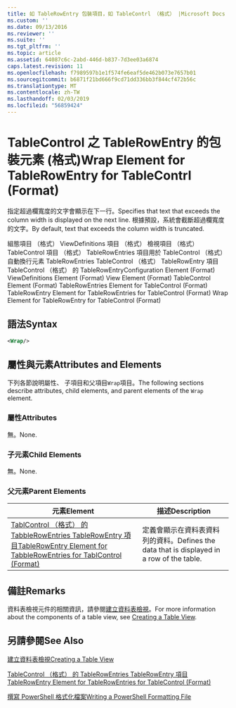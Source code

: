 ```yaml
---
title: 如 TableRowEntry 包裝項目，如 TableContrl （格式） |Microsoft Docs
ms.custom: ''
ms.date: 09/13/2016
ms.reviewer: ''
ms.suite: ''
ms.tgt_pltfrm: ''
ms.topic: article
ms.assetid: 64087c6c-2abd-446d-b837-7d3ee03a6874
caps.latest.revision: 11
ms.openlocfilehash: f7989597b1e1f574fe6eaf5de462b073e7657b01
ms.sourcegitcommit: b6871f21bd666f9cd71dd336bb3f844cf472b56c
ms.translationtype: MT
ms.contentlocale: zh-TW
ms.lasthandoff: 02/03/2019
ms.locfileid: "56859424"
---
```

# <a name="wrap-element-for-tablerowentry-for-tablecontrl--format"></a><span data-ttu-id="6955c-102">TableControl 之 TableRowEntry 的包裝元素 (格式)</span><span class="sxs-lookup"><span data-stu-id="6955c-102">Wrap Element for TableRowEntry for TableContrl  (Format)</span></span>

<span data-ttu-id="6955c-103">指定超過欄寬度的文字會顯示在下一行。</span><span class="sxs-lookup"><span data-stu-id="6955c-103">Specifies that text that exceeds the column width is displayed on the next line.</span></span> <span data-ttu-id="6955c-104">根據預設，系統會截斷超過欄寬度的文字。</span><span class="sxs-lookup"><span data-stu-id="6955c-104">By default, text that exceeds the column width is truncated.</span></span>

<span data-ttu-id="6955c-105">組態項目 （格式） ViewDefinitions 項目 （格式） 檢視項目 （格式） TableControl 項目 （格式） TableRowEntries 項目用於 TableControl （格式） 自動換行元素 TableRowEntries TableControl （格式） TableRowEntry 項目TableControl （格式） 的 TableRowEntry</span><span class="sxs-lookup"><span data-stu-id="6955c-105">Configuration Element (Format) ViewDefinitions Element (Format) View Element (Format) TableControl Element (Format) TableRowEntries Element for TableControl (Format) TableRowEntry Element for TableRowEntries for TableControl (Format) Wrap Element for TableRowEntry for TableControl (Format)</span></span>

## <a name="syntax"></a><span data-ttu-id="6955c-106">語法</span><span class="sxs-lookup"><span data-stu-id="6955c-106">Syntax</span></span>

```xml
<Wrap/>
```

## <a name="attributes-and-elements"></a><span data-ttu-id="6955c-107">屬性與元素</span><span class="sxs-lookup"><span data-stu-id="6955c-107">Attributes and Elements</span></span>

<span data-ttu-id="6955c-108">下列各節說明屬性、 子項目和父項目`Wrap`項目。</span><span class="sxs-lookup"><span data-stu-id="6955c-108">The following sections describe attributes, child elements, and parent elements of the `Wrap` element.</span></span>

### <a name="attributes"></a><span data-ttu-id="6955c-109">屬性</span><span class="sxs-lookup"><span data-stu-id="6955c-109">Attributes</span></span>

<span data-ttu-id="6955c-110">無。</span><span class="sxs-lookup"><span data-stu-id="6955c-110">None.</span></span>

### <a name="child-elements"></a><span data-ttu-id="6955c-111">子元素</span><span class="sxs-lookup"><span data-stu-id="6955c-111">Child Elements</span></span>

<span data-ttu-id="6955c-112">無。</span><span class="sxs-lookup"><span data-stu-id="6955c-112">None.</span></span>

### <a name="parent-elements"></a><span data-ttu-id="6955c-113">父元素</span><span class="sxs-lookup"><span data-stu-id="6955c-113">Parent Elements</span></span>

|<span data-ttu-id="6955c-114">元素</span><span class="sxs-lookup"><span data-stu-id="6955c-114">Element</span></span>|<span data-ttu-id="6955c-115">描述</span><span class="sxs-lookup"><span data-stu-id="6955c-115">Description</span></span>|
|-------------|-----------------|
|[<span data-ttu-id="6955c-116">TablControl （格式） 的 TabbleRowEntries TableRowEntry 項目</span><span class="sxs-lookup"><span data-stu-id="6955c-116">TableRowEntry Element for TabbleRowEntries for TablControl (Format)</span></span>](./tablerowentry-element-for-tablerowentroes-for-tablecontrol-format.md)|<span data-ttu-id="6955c-117">定義會顯示在資料表資料列的資料。</span><span class="sxs-lookup"><span data-stu-id="6955c-117">Defines the data that is displayed in a row of the table.</span></span>|

## <a name="remarks"></a><span data-ttu-id="6955c-118">備註</span><span class="sxs-lookup"><span data-stu-id="6955c-118">Remarks</span></span>

<span data-ttu-id="6955c-119">資料表檢視元件的相關資訊，請參閱[建立資料表檢視](./creating-a-table-view.md)。</span><span class="sxs-lookup"><span data-stu-id="6955c-119">For more information about the components of a table view, see [Creating a Table View](./creating-a-table-view.md).</span></span>

## <a name="see-also"></a><span data-ttu-id="6955c-120">另請參閱</span><span class="sxs-lookup"><span data-stu-id="6955c-120">See Also</span></span>

[<span data-ttu-id="6955c-121">建立資料表檢視</span><span class="sxs-lookup"><span data-stu-id="6955c-121">Creating a Table View</span></span>](./creating-a-table-view.md)

[<span data-ttu-id="6955c-122">TableControl （格式） 的 TableRowEntries TableRowEntry 項目</span><span class="sxs-lookup"><span data-stu-id="6955c-122">TableRowEntry Element for TableRowEntries for TableControl (Format)</span></span>](./tablerowentry-element-for-tablerowentroes-for-tablecontrol-format.md)

[<span data-ttu-id="6955c-123">撰寫 PowerShell 格式化檔案</span><span class="sxs-lookup"><span data-stu-id="6955c-123">Writing a PowerShell Formatting File</span></span>](./writing-a-powershell-formatting-file.md)
